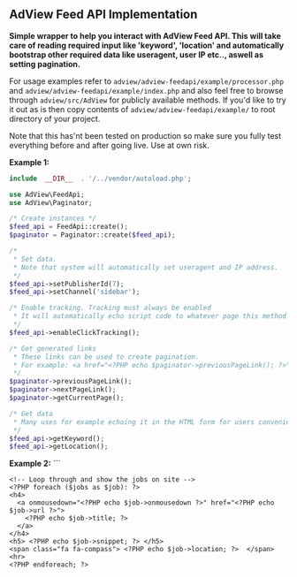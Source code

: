## AdView Feed API Implementation

**Simple wrapper to help you interact with AdView Feed API. This will take care of reading required input like 'keyword', 'location' and automatically bootstrap other required data like useragent, user IP etc.., aswell as setting pagination.**

For usage examples refer to `adview/adview-feedapi/example/processor.php` and `adview/adview-feedapi/example/index.php` and also feel free to browse through `adview/src/AdView` for publicly available methods. If you'd like to try it out as is then copy contents of `adview/adview-feedapi/example/` to root directory of your project.

Note that this has'nt been tested on production so make sure you fully test everything before and after going live. Use at own risk.


**Example 1:**
```PHP
include  __DIR__  . '/../vendor/autoload.php';

use AdView\FeedApi;
use AdView\Paginator;

/* Create instances */
$feed_api = FeedApi::create();
$paginator = Paginator::create($feed_api);

/*
 * Set data.
 * Note that system will automatically set useragent and IP address.
 */
$feed_api->setPublisherId(7);
$feed_api->setChannel('sidebar');

/* Enable tracking. Tracking must always be enabled
 * It will automatically echo script code to whatever page this method in invoked on.
 */
$feed_api->enableClickTracking();

/* Get generated links
 * These links can be used to create pagination.
 * For example: <a href="<?PHP echo $paginator->previousPageLink(); ?>">Previous</a>
 */
$paginator->previousPageLink();
$paginator->nextPageLink();
$paginator->getCurrentPage();

/* Get data
 * Many uses for example echoing it in the HTML form for users convenience.
 */
$feed_api->getKeyword();
$feed_api->getLocation();
```

**Example 2:**
	```
  <?PHP include __DIR__ . '/processor.php'; ?>
	<!-- Loop through and show the jobs on site -->
	<?PHP foreach ($jobs as $job): ?>
    <h4>
      <a onmousedown="<?PHP echo $job->onmousedown ?>" href="<?PHP echo $job->url ?>">
        <?PHP echo $job->title; ?>
      </a>
    </h4>
    <h5> <?PHP echo $job->snippet; ?> </h5>
    <span class="fa fa-compass"> <?PHP echo $job->location; ?>  </span>
    <hr>
	<?PHP endforeach; ?>
  ```
